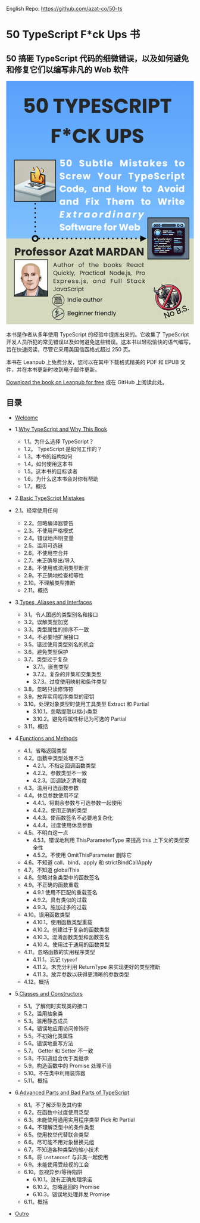 English Repo: https://github.com/azat-co/50-ts


# 50 TypeScript F*ck Ups 书

## 50 搞砸 TypeScript 代码的细微错误，以及如何避免和修复它们以编写非凡的 Web 软件

![](s_hero2x.png)

本书是作者从多年使用 TypeScript 的经验中提炼出来的。它收集了 TypeScript 开发人员所犯的常见错误以及如何避免这些错误。这本书以轻松愉快的语气编写，旨在快速阅读，尽管它采用美国信函格式超过 250 页。

本书在 Leanpub 上免费分发，您可以在其中下载格式精美的 PDF 和 EPUB 文件，并在本书更新时收到电子邮件更新。

[Download the book on Leanpub for free](https://leanpub.com/50-ts) 或在 GitHub 上阅读此处。

## 目录

* [Welcome](00-welcome.md)

* 1.[Why TypeScript and Why This Book](01-introduction.md)
  * 1.1。为什么选择 TypeScript？
  * 1.2。 TypeScript 是如何工作的？
  * 1.3。本书的结构如何
  * 1.4。如何使用这本书
  * 1.5。这本书的目标读者
  * 1.6。为什么这本书会对你有帮助
  * 1.7。概括


* 2.[Basic TypeScript Mistakes](02-basics.md)
  
* 2.1。经常使用任何
  * 2.2。忽略编译器警告
  * 2.3。不使用严格模式
  * 2.4。错误地声明变量
  * 2.5。滥用可选链
  * 2.6。不使用空合并
  * 2.7。未正确导出/导入
  * 2.8。不使用或滥用类型断言
  * 2.9。不正确地检查相等性
  * 2.10。不理解类型推断
  * 2.11。概括

* 3.[Types, Aliases and Interfaces](03-types.md)

  * 3.1。令人困惑的类型别名和接口
  * 3.2。误解类型加宽
  * 3.3。类型属性的排序不一致
  * 3.4。不必要地扩展接口
  * 3.5。错过使用类型别名的机会
  * 3.6。避免类型保护
  * 3.7。类型过于复杂
    * 3.7.1。嵌套类型
    * 3.7.2。复杂的并集和交集类型
    * 3.7.3。过度使用映射和条件类型
  * 3.8。忽略只读修饰符
  * 3.9。放弃实用程序类型的密钥
  * 3.10。处理对象类型时使用工具类型 Extract 和 Partial
    * 3.10.1。忽略提取以缩小类型
    * 3.10.2。避免将属性标记为可选的 Partial
  * 3.11。概括
* 4.[Functions and Methods](04-functions.md)
  * 4.1。省略返回类型
  * 4.2。函数中类型处理不当
    * 4.2.1。不指定回调函数类型
    * 4.2.2。参数类型不一致
    * 4.2.3。回调缺乏清晰度
  * 4.3。滥用可选函数参数
  * 4.4。休息参数使用不足
    * 4.4.1。将剩余参数与可选参数一起使用
    * 4.4.2。使用正确的类型
    * 4.4.3。使函数签名不必要地复杂化
    * 4.4.4。过度使用休息参数
  * 4.5。不明白这一点
    * 4.5.1。错误地利用 ThisParameterType 来提高 this 上下文的类型安全性
    * 4.5.2。不使用 OmitThisParameter 删除它
  * 4.6。不知道 call、bind、apply 和 strictBindCallApply
  * 4.7。不知道 globalThis
  * 4.8。忽略对象类型中的函数签名
  * 4.9。不正确的函数重载
    * 4.9.1 使用不匹配的重载签名
    * 4.9.2。具有类似的过载
    * 4.9.3。施加过多的过载
  * 4.10。误用函数类型
    * 4.10.1。使用函数类型重载
    * 4.10.2。创建过于复杂的函数类型
    * 4.10.3。混淆函数类型和函数签名
    * 4.10.4。使用过于通用的函数类型
  * 4.11。忽略函数的实用程序类型
    * 4.11.1。忘记 `typeof`
    * 4.11.2。未充分利用 ReturnType 来实现更好的类型推断
    * 4.11.3。放弃参数以获得更清晰的参数类型
  * 4.12。概括
* 5.[Classes and Constructors](05-classes.md)
  * 5.1。了解何时实现类的接口
  * 5.2。滥用抽象类
  * 5.3。滥用静态成员
  * 5.4。错误地应用访问修饰符
  * 5.5。不初始化类属性
  * 5.6。错误地重写方法
  * 5.7。 Getter 和 Setter 不一致
  * 5.8。不知道组合优于类继承
  * 5.9。构造函数中的 Promise 处理不当
  * 5.10。不在类中利用装饰器
  * 5.11。概括
* 6.[Advanced Parts and Bad Parts of TypeScript](06-advanced.md)
  * 6.1。不了解泛型及其约束
  * 6.2。在函数中过度使用泛型
  * 6.3。未能使用通用实用程序类型 Pick 和 Partial
  * 6.4。不理解泛型中的条件类型
  * 6.5。使用枚举代替联合类型
  * 6.6。尽可能不用对象替换元组
  * 6.7。不知道各种类型的缩小技术
  * 6.8。将 `instanceof` 与非类一起使用
  * 6.9。未能使用受歧视的工会
  * 6.10。忽视异步/等待陷阱
    * 6.10.1。没有正确处理承诺
    * 6.10.2。忽略返回的 Promise
    * 6.10.3。错误地处理并发 Promise
  * 6.11。概括
* [Outro](07-outro.md)
